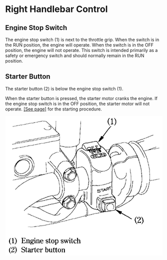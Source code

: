 # Right Handlebar Control

## Engine Stop Switch

The engine stop switch \(1\) is next to the throttle grip. When the switch is in the RUN position, the engine will operate. When the switch is in the OFF position, the engine will not operate. This switch is intended primarily as a safety or emergency switch and should normally remain in the RUN position.

## Starter Button

The starter button \(2\) is below the engine stop switch \(1\).

When the starter button is pressed, the starter motor cranks the engine. If the engine stop switch is in the OFF position, the starter motor will not operate. [\[See page\]](https://xl400v.gitbook.io/honda-transalp/owners-manual/07/01#starting-procedure) for the starting procedure.

![](../../.gitbook/assets/owners-018.png)


